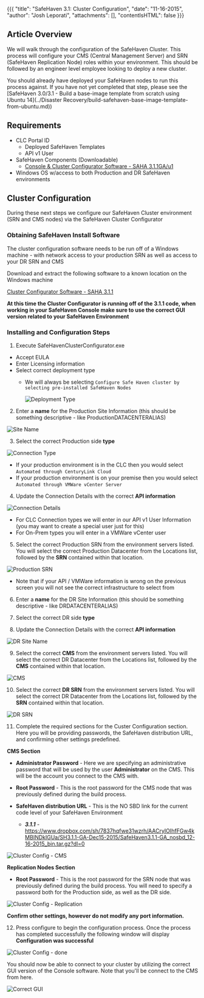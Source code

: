 {{{
  "title": "SafeHaven 3.1: Cluster Configuration",
  "date": "11-16-2015",
  "author": "Josh Leporati",
  "attachments": [],
  "contentIsHTML": false
}}}

## Article Overview
We will walk through the configuration of the SafeHaven Cluster.  This process will configure your CMS (Central Management Server) and SRN (SafeHaven Replication Node) roles within your environment.  This should be followed by an engineer level employee looking to deploy a new cluster.

You should already have deployed your SafeHaven nodes to run this process against.  If you have not yet completed that step, please see the [SafeHaven 3.0/3.1 - Build a base-image template from scratch using Ubuntu 14](../Disaster Recovery/build-safehaven-base-image-template-from-ubuntu.md))

## Requirements

+ CLC Portal ID
  + Deployed SafeHaven Templates
  + API v1 User
+ SafeHaven Components (Downloadable)
  + [Console & Cluster Configurator Software - SAHA 3.1.1GA/u1](https://www.dropbox.com/sh/7837hqfwe31wzrh/AACJZHZDFLDo9FrauRIN8cm2a/SH3.1.1-GA-Dec15-2015/SafeHavenConsole-3.1.1-GA.zip?dl=0)
+ Windows OS w/access to both Production and DR SafeHaven environments

## Cluster Configuration
During these next steps we configure our SafeHaven Cluster environment (SRN and CMS nodes) via the SafeHaven Cluster Configurator

### Obtaining SafeHaven Install Software
The cluster configuration software needs to be run off of a Windows machine - with network access to your production SRN as well as access to your DR SRN and CMS

Download and extract the following software to a known location on the Windows machine

[Cluster Configurator Software - SAHA 3.1.1](https://www.dropbox.com/sh/7837hqfwe31wzrh/AACJZHZDFLDo9FrauRIN8cm2a/SH3.1.1-GA-Dec15-2015/SafeHavenConsole-3.1.1-GA.zip?dl=0)

**At this time the Cluster Configurator is running off of the 3.1.1 code, when working in your SafeHaven Console make sure to use the correct GUI version related to your SafeHaven Environment**

### Installing and Configuration Steps


1. Execute SafeHavenClusterConfigurator.exe
  * Accept EULA
  * Enter Licensing information
  * Select correct deployment type
    * We will always be selecting `Configure Safe Haven cluster by selecting pre-installed SafeHaven Nodes`

      ![Deployment Type](../images/SAHA31-ClusterConfiguration-1.png)

2. Enter a **name** for the Production Site Information (this should be something descriptive - like ProductionDATACENTERALIAS)

  ![Site Name](../images/SAHA31-ClusterConfiguration-2.png)

3. Select the correct Production side **type**

  ![Connection Type](../images/SAHA31-ClusterConfiguration-3.png)

  * If your production environment is in the CLC then you would select  `Automated through CenturyLink Cloud`
  * If your production environment is on your premise then you would select `Automated through VMWare vCenter Server`

4. Update the Connection Details with the correct **API information**

  ![Connection Details](../images/SAHA31-ClusterConfiguration-4.png)

  * For CLC Connection types we will enter in our API v1 User Information (you may want to create a special user just for this)
  * For On-Prem types you will enter in a VMWare vCenter user

5. Select the correct Production SRN from the environment servers listed.  You will select the correct Production Datacenter from the Locations list, followed by the **SRN** contained within that location.

  ![Production SRN](../images/SAHA31-ClusterConfiguration-5.png)

  * Note that if your API / VMWare information is wrong on the previous screen you will not see the correct infrastructure to select from

6. Enter a **name** for the DR Site Information (this should be something descriptive - like DRDATACENTERALIAS)

7. Select the correct DR side **type**

8.  Update the Connection Details with the correct **API information**

  ![DR Site Name](../images/SAHA31-ClusterConfiguration-6.png)

9. Select the correct **CMS** from the environment servers listed.  You will select the correct DR Datacenter from the Locations list, followed by the **CMS** contained within that location.

  ![CMS](../images/SAHA31-ClusterConfiguration-7.png)

10. Select the correct **DR SRN** from the environment servers listed.  You will select the correct DR Datacenter from the Locations list, followed by the **SRN** contained within that location.

  ![DR SRN](../images/SAHA31-ClusterConfiguration-8.png)

11.  Complete the required sections for the Custer Configuration section.  Here you will be providing passwords, the SafeHaven distribution URL, and confirming other settings predefined.

  **CMS Section**

  * **Administrator Password** - Here we are specifying an administrative password that will be used by the user **Administrator** on the CMS.  This will be the account you connect to the CMS with.

  * **Root Password** - This is the root password for the CMS node that was previously defined during the build process.

  * **SafeHaven distribution URL** - This is the NO SBD link for the current code level of your SafeHaven Environment

      * ***3.1.1*** - https://www.dropbox.com/sh/7837hqfwe31wzrh/AACryIOIhfFGw4kMBINDkIGUa/SH3.1.1-GA-Dec15-2015/SafeHaven3.1.1-GA_nosbd_12-16-2015_bin.tar.gz?dl=0

  ![Cluster Config - CMS](../images/SAHA31-ClusterConfiguration-9.png)

  **Replication Nodes Section**

  * **Root Password** - This is the root password for the SRN node that was previously defined during the build process.  You will need to specify a password both for the Production side, as well as the DR side.

  ![Cluster Config - Replication](../images/SAHA31-ClusterConfiguration-10.png)

  **Confirm other settings, however do not modify any port information.**

12. Press configure to begin the configuration process.  Once the process has completed successfully the following window will display **Configuration was successful**

  ![Cluster Config - done](../images/SAHA31-ClusterConfiguration-11.png)

You should now be able to connect to your cluster by utilizing the correct GUI version of the Console software.  Note that you'll be connect to the CMS from here.

  ![Correct GUI](../images/SAHA31-ClusterConfiguration-12.png)
